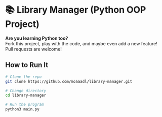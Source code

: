 # 📚 Library Manager (Python OOP Project)

**Are you learning Python too?**  
Fork this project, play with the code, and maybe even add a new feature!  
Pull requests are welcome!

## How to Run It

```bash
# Clone the repo
git clone https://github.com/moaaadl/library-manager.git

# Change directory
cd library-manager

# Run the program
python3 main.py
